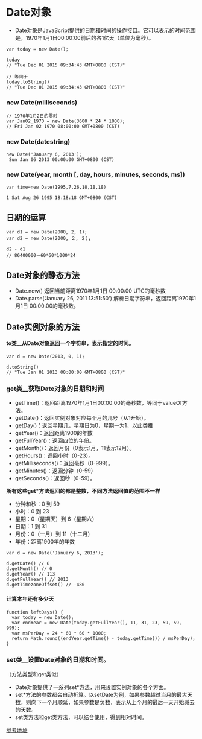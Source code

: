 # Date对象
- Date对象是JavaScript提供的日期和时间的操作接口。它可以表示的时间范围是，1970年1月1日00:00:00前后的各1亿天（单位为毫秒）。

```
var today = new Date();

today
// "Tue Dec 01 2015 09:34:43 GMT+0800 (CST)"

// 等同于
today.toString()
// "Tue Dec 01 2015 09:34:43 GMT+0800 (CST)"
```
### new Date(milliseconds)
```
// 1970年1月2日的零时
var Jan02_1970 = new Date(3600 * 24 * 1000);
// Fri Jan 02 1970 08:00:00 GMT+0800 (CST)
```

### new Date(datestring)
```
new Date('January 6, 2013');
 Sun Jan 06 2013 00:00:00 GMT+0800 (CST)
```

### new Date(year, month [, day, hours, minutes, seconds, ms])
```
var time=new Date(1995,7,26,18,18,18)

1 Sat Aug 26 1995 18:18:18 GMT+0800 (CST)
```

## 日期的运算

```
var d1 = new Date(2000, 2, 1);
var d2 = new Date(2000, ２, ２);

d2 - d1
// 86400000＝60*60*1000*24
```
## Date对象的静态方法
- Date.now() 返回当前距离1970年1月1日 00:00:00 UTC的毫秒数
- Date.parse('January 26, 2011 13:51:50')  解析日期字符串，返回距离1970年1月1日 00:00:00的毫秒数。

## Date实例对象的方法
#### to类__从Date对象返回一个字符串，表示指定的时间。
  ```
  var d = new Date(2013, 0, 1);

  d.toString()
  // "Tue Jan 01 2013 00:00:00 GMT+0800 (CST)"
  ```
### get类__获取Date对象的日期和时间
- getTime()：返回距离1970年1月1日00:00:00的毫秒数，等同于valueOf方法。
- getDate()：返回实例对象对应每个月的几号（从1开始）。
- getDay()：返回星期几，星期日为0，星期一为1，以此类推
- getYear()：返回距离1900的年数
- getFullYear()：返回四位的年份。
- getMonth()：返回月份（0表示1月，11表示12月）。
- getHours()：返回小时（0-23）。
- getMilliseconds()：返回毫秒（0-999）。
- getMinutes()：返回分钟（0-59）
- getSeconds()：返回秒（0-59）。

**所有这些get*方法返回的都是整数，不同方法返回值的范围不一样**
- 分钟和秒：0 到 59
- 小时：0 到 23
- 星期：0（星期天）到 6（星期六）
- 日期：1 到 31
- 月份：0（一月）到 11（十二月）
- 年份：距离1900年的年数

```
var d = new Date('January 6, 2013');

d.getDate() // 6
d.getMonth() // 0
d.getYear() // 113
d.getFullYear() // 2013
d.getTimezoneOffset() // -480
```

#### 计算本年还有多少天

```
function leftDays() {
  var today = new Date();
  var endYear = new Date(today.getFullYear(), 11, 31, 23, 59, 59, 999);
  var msPerDay = 24 * 60 * 60 * 1000;
  return Math.round((endYear.getTime() - today.getTime()) / msPerDay);
}
```
### set类__设置Date对象的日期和时间。
（方法类型和get类似）
- Date对象提供了一系列set*方法，用来设置实例对象的各个方面。
- set*方法的参数都会自动折算。以setDate为例，如果参数超过当月的最大天数，则向下一个月顺延，如果参数是负数，表示从上个月的最后一天开始减去的天数。
- set类方法和get类方法，可以结合使用，得到相对时间。

[参考地址](http://javascript.ruanyifeng.com/stdlib/date.html)
